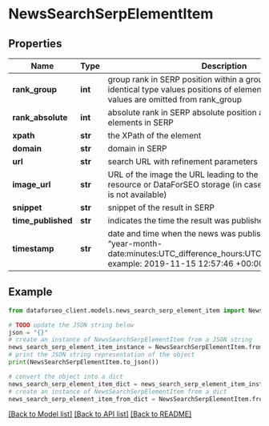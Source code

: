 # NewsSearchSerpElementItem


## Properties

Name | Type | Description | Notes
------------ | ------------- | ------------- | -------------
**rank_group** | **int** | group rank in SERP position within a group of elements with identical type values positions of elements with different type values are omitted from rank_group | [optional] 
**rank_absolute** | **int** | absolute rank in SERP absolute position among all the elements in SERP | [optional] 
**xpath** | **str** | the XPath of the element | [optional] 
**domain** | **str** | domain in SERP | [optional] 
**url** | **str** | search URL with refinement parameters | [optional] 
**image_url** | **str** | URL of the image the URL leading to the image on the original resource or DataForSEO storage (in case the original source is not available) | [optional] 
**snippet** | **str** | snippet of the result in SERP | [optional] 
**time_published** | **str** | indicates the time the result was published | [optional] 
**timestamp** | **str** | date and time when the news was published in the format “year-month-date:minutes:UTC_difference_hours:UTC_difference_minutes” example: 2019-11-15 12:57:46 +00:00 | [optional] 

## Example

```python
from dataforseo_client.models.news_search_serp_element_item import NewsSearchSerpElementItem

# TODO update the JSON string below
json = "{}"
# create an instance of NewsSearchSerpElementItem from a JSON string
news_search_serp_element_item_instance = NewsSearchSerpElementItem.from_json(json)
# print the JSON string representation of the object
print(NewsSearchSerpElementItem.to_json())

# convert the object into a dict
news_search_serp_element_item_dict = news_search_serp_element_item_instance.to_dict()
# create an instance of NewsSearchSerpElementItem from a dict
news_search_serp_element_item_from_dict = NewsSearchSerpElementItem.from_dict(news_search_serp_element_item_dict)
```
[[Back to Model list]](../README.md#documentation-for-models) [[Back to API list]](../README.md#documentation-for-api-endpoints) [[Back to README]](../README.md)


